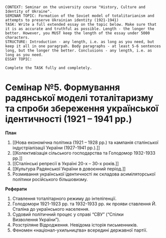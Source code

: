 ```
CONTEXT: Seminar on the university course "History, Culture and Identity of Ukraine".
SEMINAR TOPIC: Formation of the Soviet model of totalitarianism and attempts to preserve Ukrainian identity (1921-1941)
TASK: Write a full extended essay on the topic below. Make sure that it is as accurate and truthful as possible. Length - the longer the better. However, you MUST keep the length of the essay under 5000 characters.
STRUCTURE: Introduction - any length, i.e. as long as you need, but keep it all in one paragrpah. Body paragraphs - at least 5-6 sentences long, but the longer the better. Conclusions - any length, i.e. as long as you need.
ESSAY TOPIC:

Complete the TASK fully and completely.
```

# Семінар №5. Формування радянської моделі тоталітаризму та спроби збереження української ідентичності (1921 – 1941 рр.)

**План**

1. [[Нова економічна політика (1921 – 1928 рр.) та кампанія сталінської індустріалізації України (1927-1941 рр.).]]
2. [[Колективізація сільського господарства та Голодомор 1932-1933 рр.]]
3. [[Сталінські репресії в Україні 20-х – 30-х років.]]
4. [[Культура Радянської України в довоєнний період.]]
5. Розмивання української ідентичності як складова асиміляторської політики російського більшовизму.

**Реферати**

1. Ставлення тоталітарного режиму до інтелігенції.
2. Голодомори 1921-1923 рр. та 1932-1933 рр. як прояви ставлення Й. Сталіна до українського населення.
3. Судовий політичний процес у справі “СВУ” (“Спілки Визволення України”).
4. Розстріляне Відродження. Невідома історія письменників.
5. Феномен «націонал-ухильництва» всередині державної партії.
